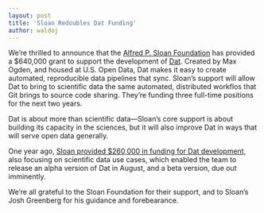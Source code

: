 ```yaml
---
layout: post
title: 'Sloan Redoubles Dat Funding'
author: waldoj
---
```


We’re thrilled to announce that the [Alfred P. Sloan Foundation](http://www.sloan.org/) has provided a $640,000 grant to support the development of [Dat](http://dat-data.com/). Created by Max Ogden, and housed at U.S. Open Data, Dat makes it easy to create automated, reproducible data pipelines that sync. Sloan’s support will allow Dat to bring to scientific data the same automated, distributed workflos that Git brings to source code sharing. They’re funding three full-time positions for the next two years.

Dat is about more than scientific data—Sloan’s core support is about building its capacity in the sciences, but it will also improve Dat in ways that will serve open data generally.

One year ago, [Sloan provided $260,000 in funding for Dat development](https://usopendata.org/2014/04/02/dat/), also focusing on scientific data use cases, which enabled the team to release an alpha version of Dat in August, and a beta version, due out imminently.

We’re all grateful to the Sloan Foundation for their support, and to Sloan’s Josh Greenberg for his guidance and forebearance.
